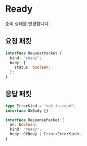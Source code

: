 # Ready

준비 상태를 변경합니다.

## 요청 패킷

```typescript
interface RequestPacket {
  kind: "ready";
  body: {
    status: boolean;
  };
}
```

## 응답 패킷

```typescript
type ErrorKind = "not-in-room";
interface OkBody {}

interface ResponsePacket {
  ok: boolean;
  kind: "ready";
  body: OkBody | Error<ErrorKind>;
}
```
